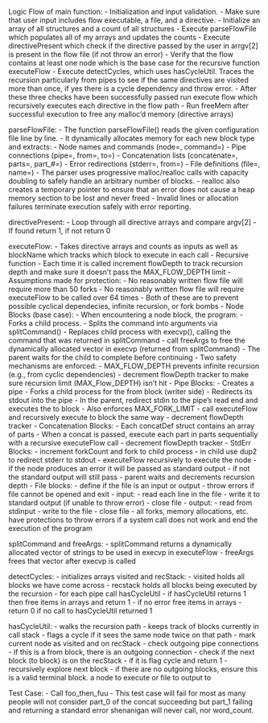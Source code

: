 Logic Flow of main function:
    - Initialization and input validation. 
        - Make sure that user input includes flow executable, a file, and a directive.
    - Initialize an array of all structures and a count of all structures
    - Execute parseFlowFile which populates all of my arrays and updates the counts
    - Execute directivePresent which check if the directive passed by the user in arrgv[2] is present in the flow file (if not throw an error)
    - Verify that the flow contains at least one node which is the base case for the recursive function executeFlow
    - Execute detectCycles, which uses hasCycleUtil. Traces the recursion particularly from pipes to see if the same directives are visited more than once, if yes there is a cycle dependency and throw error.
    - After these three checks have been successfully passed run execute flow which recursively executes each directive in the flow path
    - Run freeMem after successful execution to free any malloc’d memory (directive arrays)

parseFlowFile:
    - The function parseFlowFile() reads the given configuration file line by line.
    - It dynamically allocates memory for each new block type and extracts:
        - Node names and commands (node=, command=)
        - Pipe connections (pipe=, from=, to=)
        - Concatenation lists (concatenate=, parts=, part_#=)
        - Error redirections (stderr=, from=)
        - File definitions (file=, name=)
        - The parser uses progressive malloc/realloc calls with capacity doubling to safely handle an arbitrary number of blocks.
            - realloc also creates a temporary pointer to ensure that an error does not cause a heap memory section to be lost and never freed
        - Invalid lines or allocation failures terminate execution safely with error reporting.

directivePresent:
    - Loop through all directive arrays and compare argv[2]
    - If found return 1, if not return 0

executeFlow:
    - Takes directive arrays and counts as inputs as well as blockName which tracks which block to execute in each call
    - Recursive function
    - Each time it is called increment flowDepth to track recursion depth and make sure it doesn’t pass the MAX_FLOW_DEPTH limit
    - Assumptions made for protection: 
        - No reasonably written flow file will require more than 50 forks
        - No reasonably written flow file will require executeFlow to be called over 64 times
        - Both of these are to prevent possible cyclical dependecies, infinite recursion, or fork bombs
    - Node Blocks (base case):
        - When encountering a node block, the program:
        - Forks a child process.
        - Splits the command into arguments via splitCommand()
        - Replaces child process with execvp(), calling the command that was returned in splitCommand
        - call freeArgs to free the dynamically allocated vector in execvp (returned from splitCommand)
        - The parent waits for the child to complete before continuing
        - Two safety mechanisms are enforced:
            - MAX_FLOW_DEPTH prevents infinite recursion (e.g., from cyclic dependencies)
            - decrement flowDepth tracker to make sure recursion limit (MAX_Flow_DEPTH) isn’t hit
    - Pipe Blocks:
        - Creates a pipe
        - Forks a child process for the from block (writer side)
        - Redirects its stdout into the pipe
        - In the parent, redirect stdin to the pipe’s read end and executes the to block
        - Also enforces MAX_FORK_LIMIT
        - call executeFlow and recursively execute to block the same way
        - decrement flowDepth tracker
    - Concatenation Blocks:
        - Each concatDef struct contains an array of parts
        - When a concat is passed, execute each part in parts sequentially with a recursive executeFlow call
        - decrement flowDepth tracker
    - StdErr Blocks:
        - increment forkCount and fork to child process
        - in child use dup2 to redirect stderr to stdout
        - executeFlow recursively to execute the node
        - if the node produces an error it will be passed as standard output
        - if not the standard output will still pass
        - parent waits and decrements recursion depth
    - File blocks:
        - define if the file is an input or output
        - throw errors if file cannot be opened and exit
        - input:
            - read each line in the file
            - write it to standard output (if unable to throw error)
            - close file
        - output:
            - read from stdinput
            - write to the file
            - close file
    - all forks, memory allocations, etc. have protections to throw errors if a system call does not work and end the execution of the program

splitCommand and freeArgs:
    - splitCommand returns a dynamically allocated vector of strings to be used in execvp in executeFlow
    - freeArgs frees that vector after execvp is called

detectCycles:
    - initializes arrays visited and recStack:
        - visited holds all blocks we have come across
        - recstack holds all blocks being executed by the recursion
    - for each pipe call hasCycleUtil
        - if hasCycleUtil returns 1 then free items in arrays and return 1
    - if no error free items in arrays
    - return 0 if no call to hasCycleUtil returned 1

hasCycleUtil:
    - walks the recursion path
    - keeps track of blocks currently in call stack
        - flags a cycle if it sees the same node twice on that path
    - mark current node as visited and on recStack
    - check outgoing pipe connections
    - if this is a from block, there is an outgoing connection
    - check if the next block (to block) is on the recStack
        - if it is flag cycle and return 1
    - recursively explore next block
    - if there are no outgoing blocks, ensure this is a valid terminal block. a node to execute or file to output to

Test Case:
    - Call foo_then_fuu
    - This test case will fail for most as many people will not consider part_0 of the concat succeeding but part_1 failing and returning a standard error shenanigan will never call, nor word_count.


